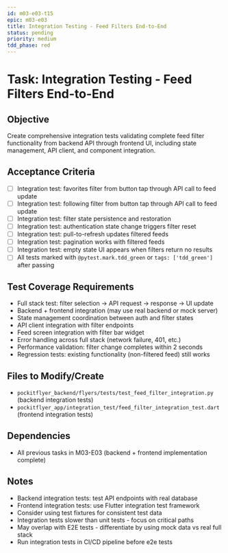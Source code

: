 ```yaml
---
id: m03-e03-t15
epic: m03-e03
title: Integration Testing - Feed Filters End-to-End
status: pending
priority: medium
tdd_phase: red
---
```


# Task: Integration Testing - Feed Filters End-to-End

## Objective
Create comprehensive integration tests validating complete feed filter functionality from backend API through frontend UI, including state management, API client, and component integration.

## Acceptance Criteria
- [ ] Integration test: favorites filter from button tap through API call to feed update
- [ ] Integration test: following filter from button tap through API call to feed update
- [ ] Integration test: filter state persistence and restoration
- [ ] Integration test: authentication state change triggers filter reset
- [ ] Integration test: pull-to-refresh updates filtered feeds
- [ ] Integration test: pagination works with filtered feeds
- [ ] Integration test: empty state UI appears when filters return no results
- [ ] All tests marked with `@pytest.mark.tdd_green` or `tags: ['tdd_green']` after passing

## Test Coverage Requirements
- Full stack test: filter selection → API request → response → UI update
- Backend + frontend integration (may use real backend or mock server)
- State management coordination between auth and filter states
- API client integration with filter endpoints
- Feed screen integration with filter bar widget
- Error handling across full stack (network failure, 401, etc.)
- Performance validation: filter change completes within 2 seconds
- Regression tests: existing functionality (non-filtered feed) still works

## Files to Modify/Create
- `pockitflyer_backend/flyers/tests/test_feed_filter_integration.py` (backend integration tests)
- `pockitflyer_app/integration_test/feed_filter_integration_test.dart` (frontend integration tests)

## Dependencies
- All previous tasks in M03-E03 (backend + frontend implementation complete)

## Notes
- Backend integration tests: test API endpoints with real database
- Frontend integration tests: use Flutter integration test framework
- Consider using test fixtures for consistent test data
- Integration tests slower than unit tests - focus on critical paths
- May overlap with E2E tests - differentiate by using mock data vs real full stack
- Run integration tests in CI/CD pipeline before e2e tests
